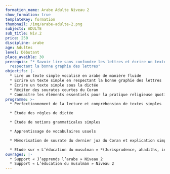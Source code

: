 ```yaml
---
formation_name: Arabe Adulte Niveau 2
show_formation: true
templateKey: formation
thumbnail: /img/arabe-adulte-2.png
subjects: ADULTE
sub_title: Niv.2
price: 250
discipline: arabe
age: Adultes
level: Débutant
place_avaible: 30
prerequis: "* Savoir lire sans confondre les lettres et écrire un texte court en
  respectant la bonne graphie des lettres"
objectifs: |-
  * Lire un texte simple vocalisé en arabe de manière fluide
  * Ecrire un texte simple en respectant la bonne graphie des lettres 
  * Ecrire un texte simple sous la dictée
  * Réciter des sourates courtes du Coran
  * Connaitre les éléments essentiels pour la pratique religieuse quotidienne
programme: >-
  * Perfectionnement de la lecture et compréhension de textes simples

  * Etude des règles de dictée 

  * Etude de notions grammaticales simples

  * Apprentissage de vocabulaires usuels

  * Mémorisation de sourate du dernier juz du Coran et explication simplifiée

  * Etude sur « L’éducation du musulman » *(Jurisprudence, ahadiths, invocations, comportement …)*
ouvrages: |-
  * Support « J’apprends l’arabe » Niveau 2
  * Support « L’éducation du musulman » Niveau 2
---
```

